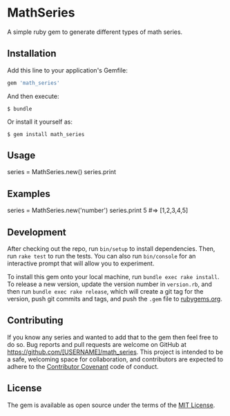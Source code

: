 # MathSeries

A simple ruby gem to generate different types of math series.


## Installation

Add this line to your application's Gemfile:

```ruby
gem 'math_series'
```

And then execute:

    $ bundle

Or install it yourself as:

    $ gem install math_series

## Usage

  series = MathSeries.new(<name of series>)
  series.print <number>

## Examples
  series = MathSeries.new('number')
  series.print 5 #=> [1,2,3,4,5]

## Development

After checking out the repo, run `bin/setup` to install dependencies. Then, run `rake test` to run the tests. You can also run `bin/console` for an interactive prompt that will allow you to experiment.

To install this gem onto your local machine, run `bundle exec rake install`. To release a new version, update the version number in `version.rb`, and then run `bundle exec rake release`, which will create a git tag for the version, push git commits and tags, and push the `.gem` file to [rubygems.org](https://rubygems.org).

## Contributing

If you know any series and wanted to add that to the gem then feel free to do so.
Bug reports and pull requests are welcome on GitHub at https://github.com/[USERNAME]/math_series. This project is intended to be a safe, welcoming space for collaboration, and contributors are expected to adhere to the [Contributor Covenant](contributor-covenant.org) code of conduct.


## License

The gem is available as open source under the terms of the [MIT License](http://opensource.org/licenses/MIT).

